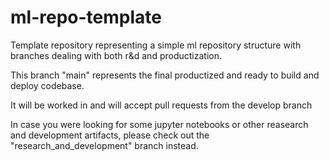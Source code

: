 # ml-repo-template
Template repository representing a simple ml repository structure with branches dealing with both r&amp;d and productization.


This branch "main" represents the final productized and ready to build and deploy codebase.

It will be worked in and will accept pull requests from the develop branch

In case you were looking for some jupyter notebooks or other reasearch and development artifacts, please check out the "research_and_development" branch instead.
